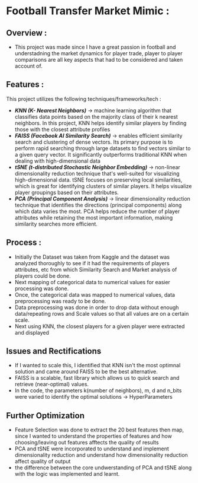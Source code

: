 # Football Transfer Market Mimic : 

## Overview : 
  - This project was made since I have a great passion in football and understadning the market dynamics for player trade, player to player comparisons are all key aspects that had to be considered and taken account of.

## Features :

This project utilizes the following techniques/frameworks/tech : 

- ***KNN (K- Nearest Neighbors)*** -> machine learning algorithm that classifies data points based on the majority class of their k nearest neighbors. In this project, KNN helps identify similar players by finding those with the closest attribute profiles
- ***FAISS (Facebook AI Similarity Search)*** -> enables efficient similarity search and clustering of dense vectors. Its primary purpose is to perform rapid searching through large datasets to find vectors similar to a given query vector. It significantly outperforms traditional KNN when dealing with high-dimensional data
- ***tSNE (t-distributed Stochastic Neighbor Embedding)*** -> non-linear dimensionality reduction technique that's well-suited for visualizing high-dimensional data. tSNE focuses on preserving local similarities, which is great for identifying clusters of similar players. It helps visualize player groupings based on their attributes.
- ***PCA (Principal Component Analysis)*** -> linear dimensionality reduction technique that identifies the directions (principal components) along which data varies the most. PCA helps reduce the number of player attributes while retaining the most important information, making similarity searches more efficient.

## Process : 

- Initially the Dataset was taken from Kaggle and the dataset was analyzed thoroughly to see if it had the requirements of players attributes, etc from which Similarity Search and Market analysis of players could be done.
- Next mapping of categorical data to numerical values for easier processing was done.
- Once, the categorical data was mapped to numerical values, data preprocessing was ready to be done.
- Data preprocessing was done in order to drop data without enough data/repeating rows and Scale values so that all values are on a certain scale.
- Next using KNN, the closest players for a  given player were extracted and displayed

## Issues and Rectifications
- If I wanted to scale this, I identified that KNN isn't the most optimnal solution and came around FAISS to be the best alternative.
- FAISS is a scalable, fast library which allows us to quick search and retrieve (near-optimal) values.
- In the code, the parameters k(number of neighbors), m, d and n_bits were varied to identify the optimal solutions -> HyperParameters

## Further Optimization 
- Feature Selection was done to extract the 20 best features then map, since I wanted to understand the properties of features and how choosing/leaving out features afftects the quality of results
- PCA and tSNE were incorporated to understand and implement dimensionality reduction and understand how dimensionality reduction affect quality of output
- the difference between the core undwerstanding of PCA and tSNE along with the logic was implemented and learnt.
